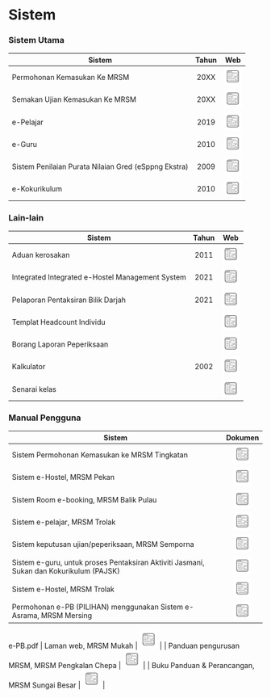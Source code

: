 # Sistem

### Sistem Utama

| Sistem | Tahun | Web |
|-------------|:------:|:------------:|
| Permohonan Kemasukan Ke MRSM | 20XX | <a href=""><img src="website.png"></a> |
| Semakan Ujian Kemasukan Ke MRSM | 20XX | <a href="https://mrsm.mara.gov.my/MARATawaranf1/frmLoginSemakanF1.aspx"><img src="website.png"></a> |
| e-Pelajar | 2019 | <a href="http://www.mrsmkotakinabalu.edu.my/epelajar/login.asp"><img src="website.png"></a> |
| e-Guru | 2010 | <a href="http://www.mrsmsemporna.edu.my/skoq/contents/Loginguru.asp"><img src="website.png"></a> |
| Sistem Penilaian Purata Nilaian Gred (eSppng Ekstra) | 2009 | <a href="https://uppmmrsmlangkawi.com/esppng"><img src="website.png"></a> |
| e-Kokurikulum | 2010 | <a href="http://www.mrsmserting.com/SKOQ/Contents/loginKoq.asp"><img src="website.png"></a> |

### Lain-lain

| Sistem                                           | Tahun | Web |
|--------------------------------------------------|:------:|:------------:|
| Aduan kerosakan | 2011 |<a href="https://mrsmict.wixsite.com/mrsmkkmaintainance/aduan-kerosakkan"><img src="website.png"></a> |
| Integrated Integrated e-Hostel Management System | 2021 |<a href="http://e-hostel.net/trans_hostel"><img src="website.png"></a> |
| Pelaporan Pentaksiran  Bilik Darjah  | 2021 |<a href="https://mylink.la/nurmujahadah02"><img src="website.png"></a> |
| Templat Headcount Individu  |  |<a href="https://maranet-my.sharepoint.com/:x:/g/personal/joespenzal_mara_gov_my/EfRb-OhMT8hFqlBPfSu8GZ4BpVBxAzzcNXAz_KWWl_VyFw?e=FqpV7A"><img src="website.png"></a> |
| Borang Laporan Peperiksaan |  |<a href="http://examreportofficialuppmlgg168.uppmlgg.com/index.asp"><img src="website.png"></a> |
| Kalkulator | 2002 |<a href="http://kalkulatorpng4mrsm.uppmlgg.com/calculatorPNGatas.asp"><img src="website.png"></a> |
| Senarai kelas |  |<a href="http://www.uppmlgg.com/senaraikelas.html"><img src="website.png"></a> |


### Manual Pengguna
| Sistem                                           | Dokumen |
|--------------------------------------------------|:------------:|
| Sistem Permohonan Kemasukan ke MRSM Tingkatan | <a href="material/Sistem-Permohonan-MRSM.pdf"><img src="website.png"></a> |
| Sistem e-Hostel, MRSM Pekan | <a href="http://tar.mrsm.edu.my/data/pelajar/asrama/borang-pb.pdf"><img src="website.png"></a> |
| Sistem Room e-booking, MRSM Balik Pulau | <a href="Sistem-Room-e-booking.pdf"><img src="website.png"></a> |
| Sistem e-pelajar, MRSM Trolak | <a href="material/epelajar.pdf"><img src="website.png"></a> |
| Sistem keputusan ujian/peperiksaan, MRSM Semporna | <a href="material/semakan_keputusan.pdf"><img src="website.png"></a> |
| Sistem e-guru, untuk proses Pentaksiran Aktiviti Jasmani, Sukan dan Kokurikulum (PAJSK) | <a href="material/eguru.pdf"><img src="website.png"></a> |
| Sistem e-Hostel, MRSM Trolak | <a href="material/E-HOSTEL.pdf"><img src="website.png"></a> |
| Permohonan e-PB (PILIHAN) menggunakan Sistem e-Asrama, MRSM Mersing | <a href="material/e-PB.pdf"><img src="website.png"></a> |
 e-PB.pdf
| Laman web, MRSM Mukah | <a href="material/web-mukah.pdf"><img src="website.png"></a> |
| Panduan pengurusan MRSM, MRSM Pengkalan Chepa | <a href="material/pengurusan_mrsm.pdf"><img src="website.png"></a> |
| Buku Panduan & Perancangan, MRSM Sungai Besar | <a href="https://anyflip.com/mkaug/elxb/"><img src="website.png"></a> |

